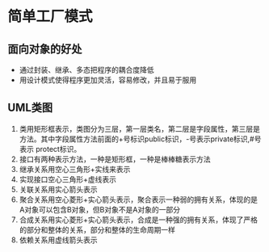 # 简单工厂模式

## 面向对象的好处
* 通过封装、继承、多态把程序的耦合度降低
* 用设计模式使得程序更加灵活，容易修改，并且易于服用

## UML类图
1. 类用矩形框表示，类图分为三层，第一层类名，第二层是字段属性，第三层是方法。其中字段属性方法前面的+号标识public标识，\-号表示private标识,\#号表示       protect标识。
2. 接口有两种表示方法，一种是矩形框，一种是棒棒糖表示方法
3. 继承关系用空心三角形+实线来表示
4. 实现接口空心三角形+虚线表示
5. 关联关系用实心箭头表示
6. 聚合关系用空心菱形+实心箭头表示，聚合表示一种弱的拥有关系，体现的是A对象可以包含B对象，但B对象不是A对象的一部分
7. 合成关系用实心菱形+实心箭头表示，合成是一种强的拥有关系，体现了严格的部分和整体的关系，部分和整体的生命周期一样
8. 依赖关系用虚线箭头表示
